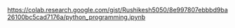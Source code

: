 https://colab.research.google.com/gist/Rushikesh5050/8e997807ebbbd9ba26100bc5cad7176a/python_programming.ipynb
